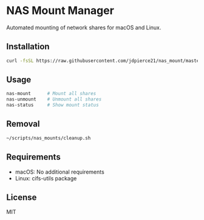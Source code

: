 # NAS Mount Manager

Automated mounting of network shares for macOS and Linux.

## Installation

```bash
curl -fsSL https://raw.githubusercontent.com/jdpierce21/nas_mount/master/install.sh | bash
```

## Usage

```bash
nas-mount      # Mount all shares
nas-unmount    # Unmount all shares  
nas-status     # Show mount status
```

## Removal

```bash
~/scripts/nas_mounts/cleanup.sh
```

## Requirements

- macOS: No additional requirements
- Linux: cifs-utils package

## License

MIT